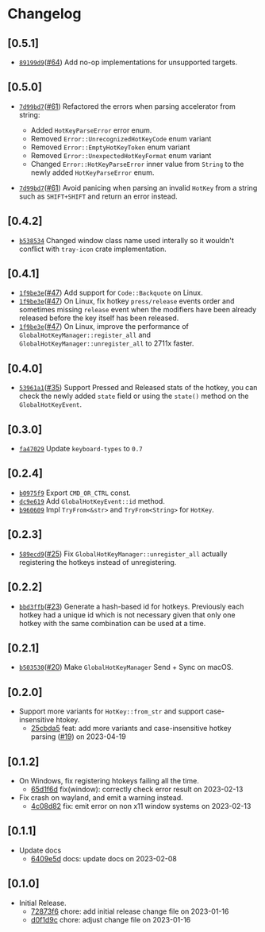 # Changelog

## \[0.5.1]

- [`89199d9`](https://www.github.com/tauri-apps/global-hotkey/commit/89199d930db3a71f1e19a29d6c1d6ff2e8cffb11)([#64](https://www.github.com/tauri-apps/global-hotkey/pull/64)) Add no-op implementations for unsupported targets.

## \[0.5.0]

- [`7d99bd7`](https://www.github.com/tauri-apps/global-hotkey/commit/7d99bd78a383e11ae6bb8fce0525afcc9e427c8f)([#61](https://www.github.com/tauri-apps/global-hotkey/pull/61)) Refactored the errors when parsing accelerator from string:

  - Added `HotKeyParseError` error enum.
  - Removed `Error::UnrecognizedHotKeyCode` enum variant
  - Removed `Error::EmptyHotKeyToken` enum variant
  - Removed `Error::UnexpectedHotKeyFormat` enum variant
  - Changed `Error::HotKeyParseError` inner value from `String` to the newly added `HotKeyParseError` enum.
- [`7d99bd7`](https://www.github.com/tauri-apps/global-hotkey/commit/7d99bd78a383e11ae6bb8fce0525afcc9e427c8f)([#61](https://www.github.com/tauri-apps/global-hotkey/pull/61)) Avoid panicing when parsing an invalid `HotKey` from a string such as `SHIFT+SHIFT` and return an error instead.

## \[0.4.2]

- [`b538534`](https://www.github.com/tauri-apps/global-hotkey/commit/b538534f9181ccd38e76d93368378fc6ed3a3a08) Changed window class name used interally so it wouldn't conflict with `tray-icon` crate implementation.

## \[0.4.1]

- [`1f9be3e`](https://www.github.com/tauri-apps/global-hotkey/commit/1f9be3e0631817a9c96a4d98289158286cb689e8)([#47](https://www.github.com/tauri-apps/global-hotkey/pull/47)) Add support for `Code::Backquote` on Linux.
- [`1f9be3e`](https://www.github.com/tauri-apps/global-hotkey/commit/1f9be3e0631817a9c96a4d98289158286cb689e8)([#47](https://www.github.com/tauri-apps/global-hotkey/pull/47)) On Linux, fix hotkey `press/release` events order and sometimes missing `release` event when the modifiers have been already released before the key itself has been released.
- [`1f9be3e`](https://www.github.com/tauri-apps/global-hotkey/commit/1f9be3e0631817a9c96a4d98289158286cb689e8)([#47](https://www.github.com/tauri-apps/global-hotkey/pull/47)) On Linux, improve the performance of `GlobalHotKeyManager::register_all` and `GlobalHotKeyManager::unregister_all` to 2711x faster.

## \[0.4.0]

- [`53961a1`](https://www.github.com/tauri-apps/global-hotkey/commit/53961a1ade623bb97ce96db71fbe1193ffc9d6a7)([#35](https://www.github.com/tauri-apps/global-hotkey/pull/35)) Support Pressed and Released stats of the hotkey, you can check the newly added `state` field or using the `state()` method on the `GlobalHotKeyEvent`.

## \[0.3.0]

- [`fa47029`](https://www.github.com/tauri-apps/global-hotkey/commit/fa47029435ed953b07f5809d9e521bcd2c24bf54) Update `keyboard-types` to `0.7`

## \[0.2.4]

- [`b0975f9`](https://www.github.com/tauri-apps/global-hotkey/commit/b0975f9983aa023df3cd72bbd8d3158165e9f6eb) Export `CMD_OR_CTRL` const.
- [`dc9e619`](https://www.github.com/tauri-apps/global-hotkey/commit/dc9e6197362164ef6b8aae90df41a6a2b459f5fb) Add `GlobalHotKeyEvent::id` method.
- [`b960609`](https://www.github.com/tauri-apps/global-hotkey/commit/b96060952daf8959939f07c968b8bd58e33f4abd) Impl `TryFrom<&str>` and `TryFrom<String>` for `HotKey`.

## \[0.2.3]

- [`589ecd9`](https://www.github.com/tauri-apps/global-hotkey/commit/589ecd9afd79aab93b25b357b4c70afdf69f9f6d)([#25](https://www.github.com/tauri-apps/global-hotkey/pull/25)) Fix `GlobalHotKeyManager::unregister_all` actually registering the hotkeys instead of unregistering.

## \[0.2.2]

- [`bbd3ffb`](https://www.github.com/tauri-apps/global-hotkey/commit/bbd3ffbea2a76eaae7cd344a019a942456f94a26)([#23](https://www.github.com/tauri-apps/global-hotkey/pull/23)) Generate a hash-based id for hotkeys. Previously each hotkey had a unique id which is not necessary given that only one hotkey with the same combination can be used at a time.

## \[0.2.1]

- [`b503530`](https://www.github.com/tauri-apps/global-hotkey/commit/b503530eb49a7fe8da3e49080e3f72f82a70b7a2)([#20](https://www.github.com/tauri-apps/global-hotkey/pull/20)) Make `GlobalHotKeyManager` Send + Sync on macOS.

## \[0.2.0]

- Support more variants for `HotKey::from_str` and support case-insensitive htokey.
  - [25cbda5](https://www.github.com/tauri-apps/global-hotkey/commit/25cbda58c503b8230af00c6192e87d5ce1fc2742) feat: add more variants and case-insensitive hotkey parsing ([#19](https://www.github.com/tauri-apps/global-hotkey/pull/19)) on 2023-04-19

## \[0.1.2]

- On Windows, fix registering htokeys failing all the time.
  - [65d1f6d](https://www.github.com/tauri-apps/global-hotkey/commit/65d1f6dffd54bafe46d1ae776639b5dd10e78b96) fix(window): correctly check error result on 2023-02-13
- Fix crash on wayland, and emit a warning instead.
  - [4c08d82](https://www.github.com/tauri-apps/global-hotkey/commit/4c08d82fa4a20c82988b49f718688ec29de8a781) fix: emit error on non x11 window systems on 2023-02-13

## \[0.1.1]

- Update docs
  - [6409e5d](https://www.github.com/tauri-apps/global-hotkey/commit/6409e5dd351e1cae808c0042f4507e9afad70a05) docs: update docs on 2023-02-08

## \[0.1.0]

- Initial Release.
  - [72873f6](https://www.github.com/tauri-apps/global-hotkey/commit/72873f629b47565888d5f2a4264476c9974686b6) chore: add initial release change file on 2023-01-16
  - [d0f1d9c](https://www.github.com/tauri-apps/global-hotkey/commit/d0f1d9c58eba60015f658f7a742c200c2d1bd55e) chore: adjust change file on 2023-01-16
